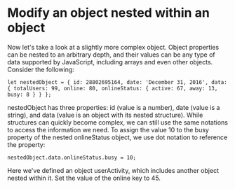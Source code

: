 # Modify an object nested within an object

Now let's take a look at a slightly more complex object. Object properties can be nested to an arbitrary depth, and their values can be any type of data supported by JavaScript, including arrays and even other objects. Consider the following:

`let nestedObject = {
  id: 28802695164,
  date: 'December 31, 2016',
  data: {
    totalUsers: 99,
    online: 80,
    onlineStatus: {
      active: 67,
      away: 13,
      busy: 8
    }
  }
};`

nestedObject has three properties: id (value is a number), date (value is a string), and data (value is an object with its nested structure). While structures can quickly become complex, we can still use the same notations to access the information we need. To assign the value 10 to the busy property of the nested onlineStatus object, we use dot notation to reference the property:

`nestedObject.data.onlineStatus.busy = 10;`

Here we've defined an object userActivity, which includes another object nested within it. Set the value of the online key to 45.
